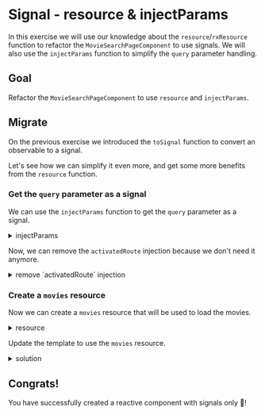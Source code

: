 # Signal - resource & injectParams

In this exercise we will use our knowledge about the `resource`/`rxResource` function to refactor the `MovieSearchPageComponent` to use signals.
We will also use the `injectParams` function to simplify the `query` parameter handling.

## Goal

Refactor the `MovieSearchPageComponent` to use `resource` and `injectParams`.

## Migrate

On the previous exercise we introduced the `toSignal` function to convert an observable to a signal.

Let's see how we can simplify it even more, and get some more benefits from the `resource` function.

### Get the `query` parameter as a signal

We can use the `injectParams` function to get the `query` parameter as a signal.

<details>
  <summary>injectParams</summary>

```ts
// src/app/movie/movie-search-page/movie-search-page.component.ts
import { injectParams } from 'ngxtension/inject-params';

@Component()
export class MovieSearchPageComponent {
  private movieService = inject(MovieService);
  private activatedRoute = inject(ActivatedRoute);

  // 👇 get the `query` parameter as a signal
  queryParam = injectParams((p) => p['query'] as string);

  private movies$: Observable<TMDBMovieModel[]> = this.activatedRoute.params.pipe(
    switchMap((params) => this.movieService.searchMovies(params['query'])),
  );
}

```
</details>

Now, we can remove the `activatedRoute` injection because we don't need it anymore.

<details>
  <summary>remove `activatedRoute` injection</summary>

```diff
@Component()
export class MovieSearchPageComponent {
-  private activatedRoute = inject(ActivatedRoute);
 ...
}
```

</details>

### Create a `movies` resource

Now we can create a `movies` resource that will be used to load the movies.

<details>
  <summary>resource</summary>

```ts
// src/app/movie/movie-search-page/movie-search-page.component.ts
import { resource } from 'ngxtension/resource';

@Component()
export class MovieSearchPageComponent {
  private movieService = inject(MovieService);
  ... 
  
  // 👇 create a `movies` resource
  movies = rxResource({
    request: this.queryParam,
    loader: ({ request: query }) => this.movieService.searchMovies(query),
  });
}
```

</details>

Update the template to use the `movies` resource.

<details>
  <summary>solution</summary>

```angular17html
 @if (movies.hasValue()) {
  <movie-list [movies]="movies.value()!" />
}

@if (movies.isLoading()) {
  <div class="loader"></div>
}

@if (movies.error()) {
  <div class="error">
    There are no movies to show.
    {{ movies.error() }}
  </div>
}
```

</details>

## Congrats! 
You have successfully created a reactive component with signals only 🎉!
